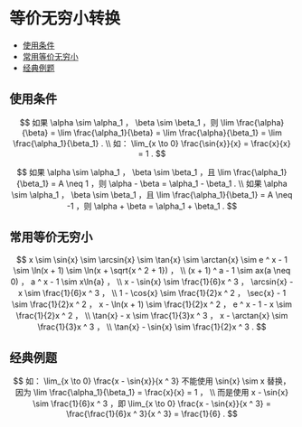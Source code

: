 # 等价无穷小转换

* [使用条件](#使用条件)
* [常用等价无穷小](#常用等价无穷小)
* [经典例题](#经典例题)


## 使用条件

$$
如果 \alpha \sim \alpha_1 ， \beta \sim \beta_1 ，则 \lim \frac{\alpha}{\beta} = \lim \frac{\alpha_1}{\beta} = \lim \frac{\alpha}{\beta_1} = \lim \frac{\alpha_1}{\beta_1} .
\\
如： \lim_{x \to 0} \frac{\sin{x}}{x} = \frac{x}{x} = 1 .
$$

$$
如果 \alpha \sim \alpha_1 ， \beta \sim \beta_1 ，且 \lim \frac{\alpha_1}{\beta_1} = A \neq 1 ，则 \alpha - \beta = \alpha_1 - \beta_1 .
\\
如果 \alpha \sim \alpha_1 ， \beta \sim \beta_1 ，且 \lim \frac{\alpha_1}{\beta_1} = A \neq -1 ，则 \alpha + \beta = \alpha_1 + \beta_1 .
$$

## 常用等价无穷小

$$
x \sim \sin{x} \sim \arcsin{x} \sim \tan{x} \sim \arctan{x} \sim e ^ x - 1 \sim \ln(x + 1) \sim \ln(x + \sqrt{x ^ 2 + 1}) ，
\\
(x + 1) ^ a - 1 \sim ax(a \neq 0) ， a ^ x - 1 \sim x\ln{a} ，
\\
x - \sin{x} \sim \frac{1}{6}x ^ 3 ， \arcsin{x} - x \sim \frac{1}{6}x ^ 3 ，
\\
1 - \cos{x} \sim \frac{1}{2}x ^ 2 ， \sec{x} - 1 \sim \frac{1}{2}x ^ 2 ， x - \ln(x + 1) \sim \frac{1}{2}x ^ 2 ， e ^ x - 1 - x \sim \frac{1}{2}x ^ 2 ，
\\
\tan{x} - x \sim \frac{1}{3}x ^ 3 ， x - \arctan{x} \sim \frac{1}{3}x ^ 3 ，
\\
\tan{x} - \sin{x} \sim \frac{1}{2}x ^ 3 .
$$

## 经典例题

$$
如： \lim_{x \to 0} \frac{x - \sin{x}}{x ^ 3} 不能使用 \sin{x} \sim x 替换，因为 \lim \frac{\alpha_1}{\beta_1} = \frac{x}{x} = 1 ，
\\
而是使用 x - \sin{x} \sim \frac{1}{6}x ^ 3 ，即 \lim_{x \to 0} \frac{x - \sin{x}}{x ^ 3} = \frac{\frac{1}{6}x ^ 3}{x ^ 3} = \frac{1}{6} .
$$



